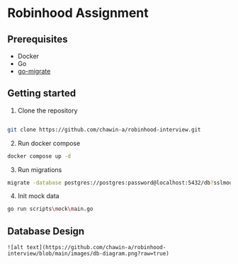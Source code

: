 # Robinhood Assignment
 
## Prerequisites
- Docker
- Go
- [go-migrate](https://github.com/golang-migrate/migrate)

## Getting started
1. Clone the repository
```bash

git clone https://github.com/chawin-a/robinhood-interview.git

```
2. Run docker compose
```bash
docker compose up -d
```

3. Run migrations
```bash
migrate -database postgres://postgres:password@localhost:5432/db?sslmode=disable -path migrations up
```

4. Init mock data
```bash
go run scripts\mock\main.go
```

## Database Design
```{toggle}
![alt text](https://github.com/chawin-a/robinhood-interview/blob/main/images/db-diagram.png?raw=true)
```